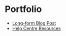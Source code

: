 <!DOCTYPE html>
<html lang="en">
<head>
<meta charset="UTF-8">
<title>Karolina Dziewierz Portfolio</title>
</head>
<body>
<h1>Portfolio</h1>
<ul>
  <li><a href="pdf/Long-form-blog-post-How-to-choose-the-right-AI.pdf">Long-form Blog Post</a></li>
  <li><a href="list-of-help-centre-resources.md">Help Centre Resources</a></li>
</ul>
</body>
</html>
